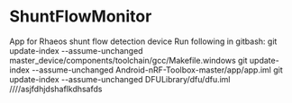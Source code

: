 # ShuntFlowMonitor
App for Rhaeos shunt flow detection device
Run following in gitbash:
git update-index --assume-unchanged master_device/components/toolchain/gcc/Makefile.windows
git update-index --assume-unchanged Android-nRF-Toolbox-master/app/app.iml
git update-index --assume-unchanged DFULibrary/dfu/dfu.iml
////asjfdhjdshaflkdhsafds